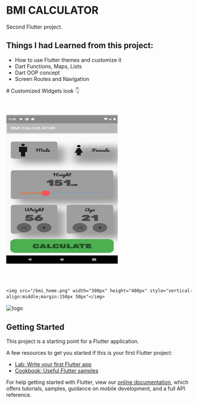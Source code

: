 # BMI CALCULATOR 
Second Flutter project.
## Things I had Learned from this project:
<ul>
    <li>How to use Flutter themes and customize it</li>
    <li>Dart Functions, Maps, Lists</li>
    <li>Dart OOP concept</li>
    <li>Screen Routes and Navigation</li>
    </ul>
# Customized Widgets look 👇
<div >
    <img src="/bmi_home.png" width="300px" height = "400px" style="vertical-align:middle;margin:50px 0px"</img> 
    
    <img src="/bmi_home.png" width="300px" height="400px" style="vertical-align:middle;margin:150px 50px"</img> 
</div>
         


<img align="center" width="500" alt="logo" src="https://user-images.githubusercontent.com/55774240/122635653-da725d80-d102-11eb-9208-4c8d8b4a1ac6.png" />






## Getting Started

This project is a starting point for a Flutter application.

A few resources to get you started if this is your first Flutter project:

- [Lab: Write your first Flutter app](https://flutter.dev/docs/get-started/codelab)
- [Cookbook: Useful Flutter samples](https://flutter.dev/docs/cookbook)

For help getting started with Flutter, view our
[online documentation](https://flutter.dev/docs), which offers tutorials,
samples, guidance on mobile development, and a full API reference.
